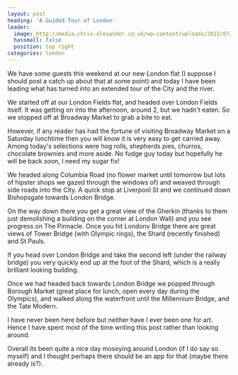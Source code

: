 ```yaml
---
layout: post
heading: 'A Guided Tour of London'
leader:
  image: http://media.chris-alexander.co.uk/wp-content/uploads/2012/07/wpid-IMG_20120707_1639361.jpg
  hassmall: false
  position: top right
categories: london
---
```


We have some guests this weekend at our new London flat (I suppose I should post a catch up about that at some point) and today I have been leading what has turned into an extended tour of the City and the river.<br> 

We started off at our London Fields flat, and headed over London Fields itself. It was getting on into the afternoon, around 2, but we hadn't eaten. So we stopped off at Broadway Market to grab a bite to eat. 

However, if any reader has had the fortune of visiting Broadway Market on a Saturday lunchtime then you will know it is very easy to get carried away. Among today's selections were hog rolls, shepherds pies, churros, chocolate brownies and more aside. No fudge guy today but hopefully he will be back soon, I need my sugar fix! 

We headed along Columbia Road (no flower market until tomorrow but lots of hipster shops we gazed through the windows of) and weaved through side roads into the City. A quick stop at Liverpool St and we continued down Bishopsgate towards London Bridge. 

On the way down there you get a great view of the Gherkin (thanks to them just demolishing a building on the corner at London Wall) and you see progress on The Pinnacle. Once you hit Londonv Bridge there are great views of Tower Bridge (with Olympic rings), the Shard (recently finished) and St Pauls.

<!-- Replace missing image from http://media.chris-alexander.co.uk/wp-content/uploads/2012/07/wpid-IMG_20120707_1639501.jpg -->

If you head over London Bridge and take the second left (under the railway bridge) you very quickly end up at the foot of the Shard, which is a really brilliant looking building. 

<!-- Replace missing image from http://media.chris-alexander.co.uk/wp-content/uploads/2012/07/wpid-IMG_20120707_1659441.jpg -->

Once we had headed back towards London Bridge we popped through Borough Market (great place for lunch, open every day during the Olympics), and walked along the waterfront until the Millennium Bridge, and the Tate Modern. 

<!-- Replace missing image from http://media.chris-alexander.co.uk/wp-content/uploads/2012/07/wpid-IMG_20120707_1733071.jpg -->

<!-- Replace missing image from http://media.chris-alexander.co.uk/wp-content/uploads/2012/07/wpid-IMG_20120707_1749351.jpg -->

I have never been here before but neither have I ever been one for art. Hence I have spent most of the time writing this post rather than looking around. 

Overall its been quite a nice day moseying around London (if I do say so myself) and I thought perhaps there should be an app for that (maybe there already is?).
